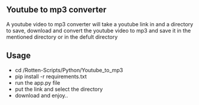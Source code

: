 ## Youtube to mp3 converter

A youtube video to mp3 converter will take a youtube link in and a directory to save, download and convert the youtube video to mp3 and save it in the mentioned directory or in the defult directory

## Usage

- cd /Rotten-Scripts/Python/Youtube_to_mp3
- pip install -r requirements.txt
- run the app.py file
- put the link and select the directory
- download and enjoy..
